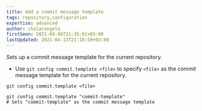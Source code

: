 ```yaml
---
title: Add a commit message template
tags: repository,configuration
expertise: advanced
author: chalarangelo
firstSeen: 2021-04-06T21:35:01+03:00
lastUpdated: 2021-04-13T21:10:59+03:00
---
```


Sets up a commit message template for the current repository.

- Use `git config commit.template <file>` to specify `<file>` as the commit message template for the current repository.

```shell
git config commit.template <file>
```

```shell
git config commit.template "commit-template"
# Sets "commit-template" as the commit message template
```
